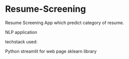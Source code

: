 # Resume-Screening

Resume Screening App which predict category of resume.

NLP application

techstack used:

Python
streamlit for web page
sklearn library
